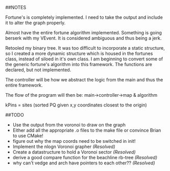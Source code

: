 ##NOTES

Fortune's is completely implemented.  I need to take the output and include it to alter the graph properly.

Almost have the entire fortune algorithm implemented.  Something is going berserk with my VEvent.  It is considered ambiguous and thus being a jerk.

Retooled my binary tree.  It was too difficult to incorporate a static structure, so I created a more dynamic structure which is housed in the fortunes class, instead of siloed in it's own class.  I am beginning to convert some of the generic fortune's algorithm into this framework.  The functions are declared, but not implemented.

The controller will be how we abstract the logic from the main and thus the entire framework.

The flow of the program will then be: main->controller->map & algorithm

kPins = sites (sorted PQ given x,y coordinates closest to the origin)

##TODO

  - Use the output from the voronoi to draw on the graph
  - Either add all the appropriate .o files to the make file or convince Brian to use CMake!
  - figure out why the map coords need to be switched in init!
  - Implement the nlogn Voronoi grapher *(Resolved)*
  - Create a datastructure to hold a Voronoi sector *(Resolved)*
  - derive a good compare function for the beachline rb-tree *(Resolved)*
  - why can't vedge and arch have pointers to each other?? *(Resolved)*